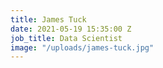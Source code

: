```yaml
---
title: James Tuck
date: 2021-05-19 15:35:00 Z
job_title: Data Scientist
image: "/uploads/james-tuck.jpg"
---
```


